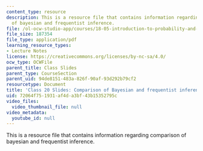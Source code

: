 ```yaml
---
content_type: resource
description: This is a resource file that contains information regarding comparison
  of bayesian and frequentist inference.
file: /ol-ocw-studio-app/courses/18-05-introduction-to-probability-and-statistics-spring-2014/72064f751931af4da3bf43b15352795c_MIT18_05S14_class20slides.pdf
file_size: 187354
file_type: application/pdf
learning_resource_types:
- Lecture Notes
license: https://creativecommons.org/licenses/by-nc-sa/4.0/
ocw_type: OCWFile
parent_title: Class Slides
parent_type: CourseSection
parent_uid: 94de8151-483a-826f-90af-93d292b79cf2
resourcetype: Document
title: 'Class 20 Slides: Comparison of Bayesian and frequentist inference'
uid: 72064f75-1931-af4d-a3bf-43b15352795c
video_files:
  video_thumbnail_file: null
video_metadata:
  youtube_id: null
---
```

This is a resource file that contains information regarding comparison of bayesian and frequentist inference.